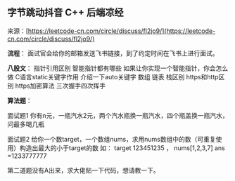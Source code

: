 ## 字节跳动抖音 C++ 后端凉经

来源：[https://leetcode-cn.com/circle/discuss/fl2jo9/](https://leetcode-cn.com/circle/discuss/fl2jo9/)

**流程**：
面试官会给你的邮箱发送飞书链接，到了约定时间在飞书上进行面试。

**八股文**：
指针引用区别
智能指针都有哪些
如果让你实现一个智能指针，你会怎么做
C语言static关键字作用
介绍一下auto关键字
数组 链表 栈区别
https和http区别
https加密算法
三次握手四次挥手

**算法题**：

面试题1
你有n元，一瓶汽水2元，两个汽水瓶换一瓶汽水，四个瓶盖换一瓶汽水，问最多喝几瓶

面试题2
给你一个数target，一个数组nums，求用nums数组中的数（可重复使用）构造出最大的小于target的数
如： target 123451235 ， nums[1,2,3,7]
ans =1233777777

第二道题没有A出来，求大佬贴一下代码，想请教一下。